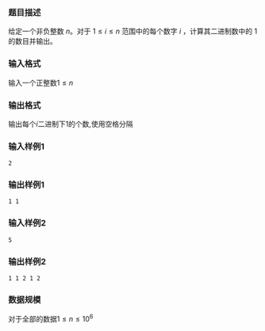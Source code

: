 ### 题目描述
给定一个非负整数 $n$。对于 $1 \leq i \leq n$ 范围中的每个数字 $i$ ，计算其二进制数中的 $1$ 的数目并输出。

### 输入格式
输入一个正整数$1 \leq n$
### 输出格式
输出每个$i$二进制下$1$的个数,使用空格分隔
### 输入样例1
```
2
```
### 输出样例1
```
1 1
```

### 输入样例2
```
5
```
### 输出样例2
```
1 1 2 1 2
```

### 数据规模
对于全部的数据$1 \leq n \leq 10^6$